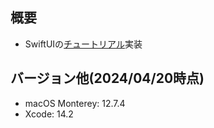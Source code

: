 ## 概要
- SwiftUIの[チュートリアル](https://developer.apple.com/tutorials/swiftui)実装

## バージョン他(2024/04/20時点)
- macOS Monterey: 12.7.4
- Xcode: 14.2
